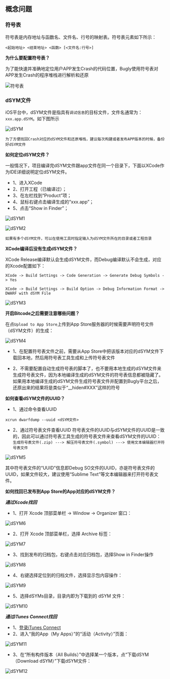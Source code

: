 ## 概念问题

### 符号表
符号表是内存地址与函数名、文件名、行号的映射表。符号表元素如下所示：

`<起始地址> <结束地址> <函数> [<文件名:行号>]`


**为什么要配置符号表？**

为了能快速并准确地定位用户APP发生Crash的代码位置，Bugly使用符号表对APP发生Crash的程序堆栈进行解析和还原

![符号表](https://github.com/SunshineBrother/JHBlog/blob/master/iOS知识点/iOS大杂烩/Crash收集/符号表.png)


### dSYM文件

iOS平台中，dSYM文件是指具有`调试信息`的目标文件，文件名通常为：`xxx.app.dSYM`。如下图所示


![dSYM](https://github.com/SunshineBrother/JHBlog/blob/master/iOS知识点/iOS大杂烩/Crash收集/dSYM.png)

`为了方便找回Crash对应的dSYM文件和还原堆栈，建议每次构建或者发布APP版本的时候，备份好dSYM文件`


**如何定位dSYM文件？**

一般情况下，项目编译完dSYM文件跟app文件在同一个目录下，下面以XCode作为IDE详细说明定位dSYM文件。

- 1、进入XCode
- 2、打开工程（已编译过）；
- 3、在左栏找到“Product”项；
- 4、鼠标右键点击编译生成的“xxx.app”；
- 5、点击“Show in Finder”；

![dSYM1](https://github.com/SunshineBrother/JHBlog/blob/master/iOS知识点/iOS大杂烩/Crash收集/dSYM1.png)

![dSYM2](https://github.com/SunshineBrother/JHBlog/blob/master/iOS知识点/iOS大杂烩/Crash收集/dSYM2.png)


`如果有多个dSYM文件，可以在使用工具时指定输入为dSYM文件所在的目录或者工程目录`


**XCode编译后没有生成dSYM文件？**

XCode Release编译默认会生成dSYM文件，而Debug编译默认不会生成，对应的Xcode配置如下：

`XCode -> Build Settings -> Code Generation -> Generate Debug Symbols -> Yes`

`XCode -> Build Settings -> Build Option -> Debug Information Format -> DWARF with dSYM File`

![dSYM3](https://github.com/SunshineBrother/JHBlog/blob/master/iOS知识点/iOS大杂烩/Crash收集/dSYM3.png)


**开启Bitcode之后需要注意哪些问题？**

在点`Upload to App Store`上传到App Store服务器的时候需要声明符号文件（dSYM文件）的生成：

![dSYM4](https://github.com/SunshineBrother/JHBlog/blob/master/iOS知识点/iOS大杂烩/Crash收集/dSYM4.jpg)

- 1、在配置符号表文件之前，需要从App Store中把该版本对应的dSYM文件下载回本地，然后用符号表工具生成和上传符号表文件

- 2、不需要配置自动生成符号表的脚本了，也不要用本地生成的dSYM文件来生成符号表文件，因为本地编译生成的dSYM文件的符号表信息都被隐藏了。如果用本地编译生成的dSYM文件生成符号表文件并配置到Bugly平台之后，还原出来的结果将是类似于“__hiden#XXX”这样的符号

**如何查看dSYM文件的UUID？**

- 1、通过命令查看UUID
```
xcrun dwarfdump --uuid <dSYM文件>
```
- 2、通过符号表文件查看UUID
符号表文件的UUID与dSYM文件的UUID是一致的，因此可以通过符号表工具生成的符号表文件来查看dSYM文件的UUID：
`生成符号表文件(.zip) ---> 解压符号表文件(.symbol) ---> 使用文本编辑器打开符号表文件`

![dSYM5](https://github.com/SunshineBrother/JHBlog/blob/master/iOS知识点/iOS大杂烩/Crash收集/dSYM5.png)

其中符号表文件的“UUID”信息即Debug SO文件的UUID，亦是符号表文件的UUID，如果文件较大，建议使用“Sublime Text”等文本编辑器来打开符号表文件。



**如何找回已发布到App Store的App对应的dSYM文件？**

***通过Xcode找回***

- 1、打开 Xcode 顶部菜单栏 -> Window -> Organizer 窗口： 

![dSYM6](https://github.com/SunshineBrother/JHBlog/blob/master/iOS知识点/iOS大杂烩/Crash收集/dSYM6.jpg)

- 2、打开 Xcode 顶部菜单栏，选择 Archive 标签： 

![dSYM7](https://github.com/SunshineBrother/JHBlog/blob/master/iOS知识点/iOS大杂烩/Crash收集/dSYM7.jpg)

- 3、找到发布的归档包，右键点击对应归档包，选择Show in Finder操作

![dSYM8](https://github.com/SunshineBrother/JHBlog/blob/master/iOS知识点/iOS大杂烩/Crash收集/dSYM8.jpg)

- 4、右键选择定位到的归档文件，选择显示包内容操作： 

![dSYM9](https://github.com/SunshineBrother/JHBlog/blob/master/iOS知识点/iOS大杂烩/Crash收集/dSYM9.jpg)

- 5、选择dSYMs目录，目录内即为下载到的 dSYM 文件： 

![dSYM10](https://github.com/SunshineBrother/JHBlog/blob/master/iOS知识点/iOS大杂烩/Crash收集/dSYM10.jpg)


***通过iTunes Connect找回***

- 1、[登录iTunes Connect](https://itunesconnect.apple.com/)
- 2、进入“我的App（My Apps）”的“活动（Activity）”页面：

![dSYM11](https://github.com/SunshineBrother/JHBlog/blob/master/iOS知识点/iOS大杂烩/Crash收集/dSYM11.png)

- 3、在“所有构件版本（All Builds）”中选择某一个版本，点“下载dSYM（Download dSYM）”下载dSYM文件： 

![dSYM12](https://github.com/SunshineBrother/JHBlog/blob/master/iOS知识点/iOS大杂烩/Crash收集/dSYM12.png)




